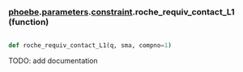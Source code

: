 ### [phoebe](phoebe.md).[parameters](phoebe.parameters.md).[constraint](phoebe.parameters.constraint.md).roche_requiv_contact_L1 (function)


```py

def roche_requiv_contact_L1(q, sma, compno=1)

```



TODO: add documentation

